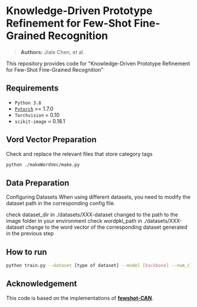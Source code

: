 # Knowledge-Driven Prototype Refinement for Few-Shot Fine-Grained Recognition

> **Authors:** 
> Jiale Chen, et al.

This repository provides code for "Knowledge-Driven Prototype Refinement for Few-Shot Fine-Grained Recognition"


## Requirements

 - `Python 3.8`
 - [`Pytorch`](http://pytorch.org/) >= 1.7.0 
 - `Torchvision` = 0.10
 - `scikit-image` = 0.18.1

 
## Vord Vector Preparation
Check and replace the relevant files that store category tags

```bash
python ./makeWordVec/make.py
```

## Data Preparation
Configuring Datasets
When using different datasets, you need to modify the dataset path in the corresponding config file.

check dataset_dir in ./datasets/XXX-dataset changed to the path to the image folder in your environment
check wordpkl_path in ./datasets/XXX-dataset change to the word vector of the corresponding dataset generated in the previous step



## How to run

```bash
python train.py --dataset [type of dataset] --model [backbone] --num_classes [num-classes] --nExemplars [num-shots]
```

## Acknowledgement

This code is based on the implementations of [**fewshot-CAN**](https://github.com/blue-blue272/fewshot-CAN).


